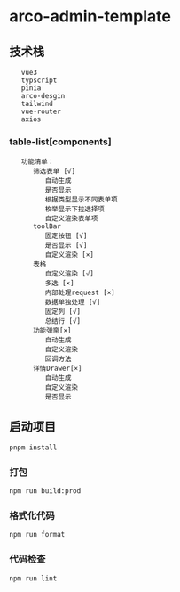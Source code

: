 # arco-admin-template

## 技术栈
```
   vue3
   typscript
   pinia
   arco-desgin
   tailwind
   vue-router
   axios
```
### table-list[components]
```
   功能清单：
      筛选表单 [√]
         自动生成
         是否显示
         根据类型显示不同表单项
         枚举显示下拉选择项
         自定义渲染表单项
      toolBar
         固定按钮 [√]
         是否显示 [√]
         自定义渲染 [×]
      表格
         自定义渲染 [√]
         多选 [×]
         内部处理request [×]
         数据单独处理 [√]
         固定列 [√]
         总结行 [√]
      功能弹窗[×]
         自动生成
         自定义渲染
         回调方法
      详情Drawer[×]     
         自动生成
         自定义渲染
         是否显示
```
## 启动项目
```sh
pnpm install
```

### 打包

```sh
npm run build:prod
```

### 格式化代码

```sh
npm run format
```

### 代码检查

```sh
npm run lint
```

